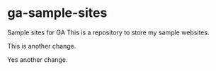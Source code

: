# ga-sample-sites
Sample sites for GA
This is a repository to store my sample websites.

This is another change.

Yes another change.
